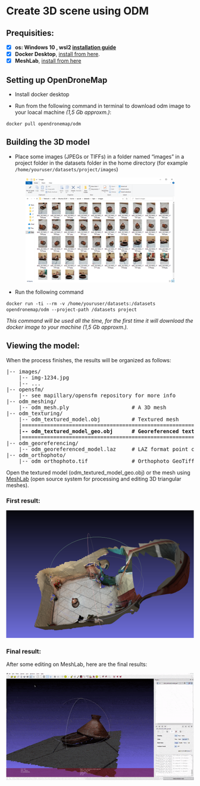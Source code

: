 # Create 3D scene using ODM

## Prequisities:

- [x] **os: Windows 10 , wsl2 [installation guide](https://docs.microsoft.com/en-us/windows/wsl/install-win10)**
- [x] **Docker Desktop**, [install from here](https://docs.docker.com/get-docker/).
- [x] **MeshLab**, [install from here](https://www.meshlab.net/#download)

## Setting up OpenDroneMap

- Install docker desktop

- Run from the following command in terminal to download odm image to your loacal machine _(1,5 Gb approxm.)_:

```
docker pull opendronemap/odm
```

## Building the 3D model

- Place some images (JPEGs or TIFFs) in a folder named “images” in a project folder in the datasets folder in the home directory (for example `/home/youruser/datasets/project/images`)
<center>
<img src="images/images_for_odm.png" alt="Tajin images for odm" width="400"/>
</center>

- Run the following command

```
docker run -ti --rm -v /home/youruser/datasets:/datasets opendronemap/odm --project-path /datasets project
```

_This command will be used all the time, for the first time it will download the docker image to your machine (1,5 Gb approxm.)._

## Viewing the model:

When the process finishes, the results will be organized as follows:

<pre>
|-- images/
    |-- img-1234.jpg
    |-- ...
|-- opensfm/
    |-- see mapillary/opensfm repository for more info
|-- odm_meshing/
    |-- odm_mesh.ply                    # A 3D mesh
|-- odm_texturing/
    |-- odm_textured_model.obj          # Textured mesh
    |======================================================================
    <b>|-- odm_textured_model_geo.obj      # Georeferenced textured mesh</b>  ||
    |======================================================================
|-- odm_georeferencing/
    |-- odm_georeferenced_model.laz     # LAZ format point cloud
|-- odm_orthophoto/
    |-- odm_orthophoto.tif              # Orthophoto GeoTiff
</pre>

Open the textured model (odm_textured_model_geo.obj) or the mesh using [MeshLab](https://www.meshlab.net/) (open source system for processing and editing 3D triangular meshes).

### First result:

<center>
<img src="images/first-model-unedited.png" alt="first model unedited" width="600"/>
</center>

### Final result:

After some editing on MeshLab, here are the final results:

<center>
<img src="images/tajine-final.gif" alt="final tajine" width="800"/>
</center>
